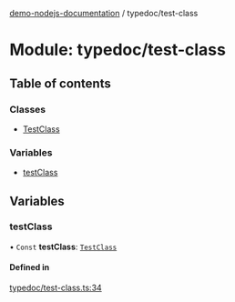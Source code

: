 [demo-nodejs-documentation](../README.md) / typedoc/test-class

# Module: typedoc/test-class

## Table of contents

### Classes

- [TestClass](../classes/typedoc_test_class.TestClass.md)

### Variables

- [testClass](typedoc_test_class.md#testclass)

## Variables

### testClass

• `Const` **testClass**: [`TestClass`](../classes/typedoc_test_class.TestClass.md)

#### Defined in

[typedoc/test-class.ts:34](https://github.com/BhaskarMantralaHub/demo-nodejs/blob/fb8f461/src/typedoc/test-class.ts#L34)
